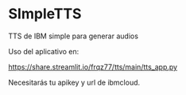 # SImpleTTS
TTS de IBM simple para generar audios

Uso del aplicativo en:

https://share.streamlit.io/frqz77/tts/main/tts_app.py


Necesitarás tu apikey y url de ibmcloud.

